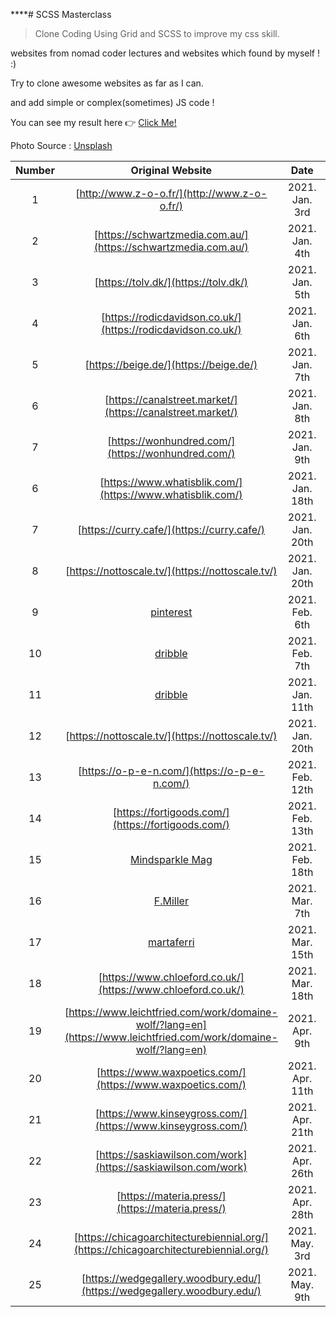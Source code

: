 \*\*\*\*# SCSS Masterclass

> Clone Coding Using Grid and SCSS to improve my css skill.

websites from nomad coder lectures and websites which found by myself ! :)

Try to clone awesome websites as far as I can.

and add simple or complex(sometimes) JS code !

You can see my result here 👉 [Click Me!](https://dkssyddico.github.io/scss-practice/)

Photo Source : [Unsplash](**https://source.unsplash.com/random**)

| Number |                                                 Original Website                                                 |      Date       | Complete |
| :----: | :--------------------------------------------------------------------------------------------------------------: | :-------------: | :------: |
|   1    |                                   [http://www.z-o-o.fr/](http://www.z-o-o.fr/)                                   | 2021. Jan. 3rd  |    ✅    |
|   2    |                          [https://schwartzmedia.com.au/](https://schwartzmedia.com.au/)                          | 2021. Jan. 4th  |    ✅    |
|   3    |                                       [https://tolv.dk/](https://tolv.dk/)                                       | 2021. Jan. 5th  |    ✅    |
|   4    |                           [https://rodicdavidson.co.uk/](https://rodicdavidson.co.uk/)                           | 2021. Jan. 6th  |    ✅    |
|   5    |                                      [https://beige.de/](https://beige.de/)                                      | 2021. Jan. 7th  |    ✅    |
|   6    |                            [https://canalstreet.market/](https://canalstreet.market/)                            | 2021. Jan. 8th  |    ✅    |
|   7    |                                [https://wonhundred.com/](https://wonhundred.com/)                                | 2021. Jan. 9th  |    ✅    |
|   6    |                            [https://www.whatisblik.com/](https://www.whatisblik.com/)                            | 2021. Jan. 18th |    ✅    |
|   7    |                                    [https://curry.cafe/](https://curry.cafe/)                                    | 2021. Jan. 20th |    ✅    |
|   8    |                                 [https://nottoscale.tv/](https://nottoscale.tv/)                                 | 2021. Jan. 20th |    ✅    |
|   9    |                         [pinterest](https://www.pinterest.co.kr/pin/14988611239458562/)                          | 2021. Feb. 6th  |    ✅    |
|   10   |                  [dribble](https://dribbble.com/shots/14677571-Doland-Itinerary-Travel-Planner)                  | 2021. Feb. 7th  |    ✅    |
|   11   |                                         [dribble](https://dribbble.com/)                                         | 2021. Jan. 11th |    ✅    |
|   12   |                                 [https://nottoscale.tv/](https://nottoscale.tv/)                                 | 2021. Jan. 20th |    ✅    |
|   13   |                                   [https://o-p-e-n.com/](https://o-p-e-n.com/)                                   | 2021. Feb. 12th |    ✅    |
|   14   |                                [https://fortigoods.com/](https://fortigoods.com/)                                | 2021. Feb. 13th |    ✅    |
|   15   |        [Mindsparkle Mag](https://mindsparklemag.com/?websites/2013/01/19/marianne-brandt-wettbewer_html)         | 2021. Feb. 18th |    ✅    |
|   16   |                                     [F.Miller](https://fmillerskincare.com/)                                     | 2021. Mar. 7th  |    ✅    |
|   17   |                                    [martaferri](https://www.martaferri.com/)                                     | 2021. Mar. 15th |    ✅    |
|   18   |                           [https://www.chloeford.co.uk/](https://www.chloeford.co.uk/)                           | 2021. Mar. 18th |    ✅    |
|   19   | [https://www.leichtfried.com/work/domaine-wolf/?lang=en](https://www.leichtfried.com/work/domaine-wolf/?lang=en) | 2021. Apr. 9th  |    ✅    |
|   20   |                            [https://www.waxpoetics.com/](https://www.waxpoetics.com/)                            | 2021. Apr. 11th |    ✅    |
|   21   |                           [https://www.kinseygross.com/](https://www.kinseygross.com/)                           | 2021. Apr. 21th |    ✅    |
|   22   |                          [https://saskiawilson.com/work](https://saskiawilson.com/work)                          | 2021. Apr. 26th |    ✅    |
|   23   |                                 [https://materia.press/](https://materia.press/)                                 | 2021. Apr. 28th |    ✅    |
|   24   |               [https://chicagoarchitecturebiennial.org/](https://chicagoarchitecturebiennial.org/)               | 2021. May. 3rd  |    ✅    |
|   25   |                     [https://wedgegallery.woodbury.edu/](https://wedgegallery.woodbury.edu/)                     | 2021. May. 9th  |          |
